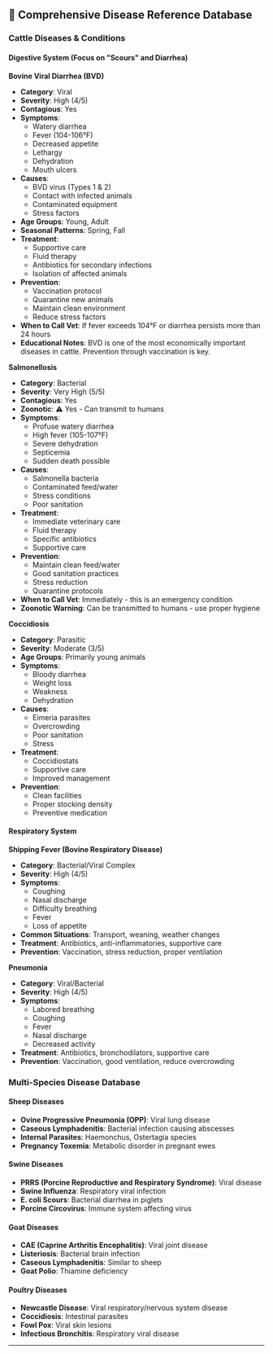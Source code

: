 ## 🦠 **Comprehensive Disease Reference Database**

### **Cattle Diseases & Conditions**

#### **Digestive System (Focus on "Scours" and Diarrhea)**

**Bovine Viral Diarrhea (BVD)**
- **Category**: Viral
- **Severity**: High (4/5)
- **Contagious**: Yes
- **Symptoms**: 
  - Watery diarrhea
  - Fever (104-106°F)
  - Decreased appetite
  - Lethargy
  - Dehydration
  - Mouth ulcers
- **Causes**:
  - BVD virus (Types 1 & 2)
  - Contact with infected animals
  - Contaminated equipment
  - Stress factors
- **Age Groups**: Young, Adult
- **Seasonal Patterns**: Spring, Fall
- **Treatment**:
  - Supportive care
  - Fluid therapy
  - Antibiotics for secondary infections
  - Isolation of affected animals
- **Prevention**:
  - Vaccination protocol
  - Quarantine new animals
  - Maintain clean environment
  - Reduce stress factors
- **When to Call Vet**: If fever exceeds 104°F or diarrhea persists more than 24 hours
- **Educational Notes**: BVD is one of the most economically important diseases in cattle. Prevention through vaccination is key.

**Salmonellosis**
- **Category**: Bacterial
- **Severity**: Very High (5/5)
- **Contagious**: Yes
- **Zoonotic**: ⚠️ Yes - Can transmit to humans
- **Symptoms**:
  - Profuse watery diarrhea
  - High fever (105-107°F)
  - Severe dehydration
  - Septicemia
  - Sudden death possible
- **Causes**:
  - Salmonella bacteria
  - Contaminated feed/water
  - Stress conditions
  - Poor sanitation
- **Treatment**:
  - Immediate veterinary care
  - Fluid therapy
  - Specific antibiotics
  - Supportive care
- **Prevention**:
  - Maintain clean feed/water
  - Good sanitation practices
  - Stress reduction
  - Quarantine protocols
- **When to Call Vet**: Immediately - this is an emergency condition
- **Zoonotic Warning**: Can be transmitted to humans - use proper hygiene

**Coccidiosis**
- **Category**: Parasitic
- **Severity**: Moderate (3/5)
- **Age Groups**: Primarily young animals
- **Symptoms**:
  - Bloody diarrhea
  - Weight loss
  - Weakness
  - Dehydration
- **Causes**:
  - Eimeria parasites
  - Overcrowding
  - Poor sanitation
  - Stress
- **Treatment**:
  - Coccidiostats
  - Supportive care
  - Improved management
- **Prevention**:
  - Clean facilities
  - Proper stocking density
  - Preventive medication

#### **Respiratory System**

**Shipping Fever (Bovine Respiratory Disease)**
- **Category**: Bacterial/Viral Complex
- **Severity**: High (4/5)
- **Symptoms**:
  - Coughing
  - Nasal discharge
  - Difficulty breathing
  - Fever
  - Loss of appetite
- **Common Situations**: Transport, weaning, weather changes
- **Treatment**: Antibiotics, anti-inflammatories, supportive care
- **Prevention**: Vaccination, stress reduction, proper ventilation

**Pneumonia**
- **Category**: Viral/Bacterial
- **Severity**: High (4/5)
- **Symptoms**:
  - Labored breathing
  - Coughing
  - Fever
  - Nasal discharge
  - Decreased activity
- **Treatment**: Antibiotics, bronchodilators, supportive care
- **Prevention**: Vaccination, good ventilation, reduce overcrowding

### **Multi-Species Disease Database**

#### **Sheep Diseases**
- **Ovine Progressive Pneumonia (OPP)**: Viral lung disease
- **Caseous Lymphadenitis**: Bacterial infection causing abscesses
- **Internal Parasites**: Haemonchus, Ostertagia species
- **Pregnancy Toxemia**: Metabolic disorder in pregnant ewes

#### **Swine Diseases**
- **PRRS (Porcine Reproductive and Respiratory Syndrome)**: Viral disease
- **Swine Influenza**: Respiratory viral infection
- **E. coli Scours**: Bacterial diarrhea in piglets
- **Porcine Circovirus**: Immune system affecting virus

#### **Goat Diseases**
- **CAE (Caprine Arthritis Encephalitis)**: Viral joint disease
- **Listeriosis**: Bacterial brain infection
- **Caseous Lymphadenitis**: Similar to sheep
- **Goat Polio**: Thiamine deficiency

#### **Poultry Diseases**
- **Newcastle Disease**: Viral respiratory/nervous system disease
- **Coccidiosis**: Intestinal parasites
- **Fowl Pox**: Viral skin lesions
- **Infectious Bronchitis**: Respiratory viral disease

---
